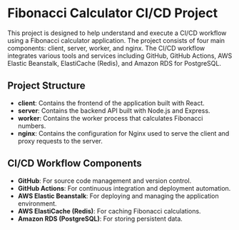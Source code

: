 # Fibonacci Calculator CI/CD Project

This project is designed to help understand and execute a CI/CD workflow using a Fibonacci calculator application. The project consists of four main components: client, server, worker, and nginx. The CI/CD workflow integrates various tools and services including GitHub, GitHub Actions, AWS Elastic Beanstalk, ElastiCache (Redis), and Amazon RDS for PostgreSQL.

## Project Structure

- **client**: Contains the frontend of the application built with React.
- **server**: Contains the backend API built with Node.js and Express.
- **worker**: Contains the worker process that calculates Fibonacci numbers.
- **nginx**: Contains the configuration for Nginx used to serve the client and proxy requests to the server.

## CI/CD Workflow Components

- **GitHub**: For source code management and version control.
- **GitHub Actions**: For continuous integration and deployment automation.
- **AWS Elastic Beanstalk**: For deploying and managing the application environment.
- **AWS ElastiCache (Redis)**: For caching Fibonacci calculations.
- **Amazon RDS (PostgreSQL)**: For storing persistent data.
